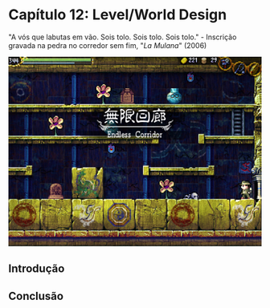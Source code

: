 
# Capítulo 12: Level/World Design
"A vós que labutas em vão. Sois tolo. Sois tolo. Sois tolo." - Inscrição gravada na pedra no corredor sem fim, "_La Mulana_" (2006)

![Capítulo 12 capa](../Arquivos/Imagens/capa_12.png 'To the one who toils for naught. Thou art foolish. Thou art foolish. Thou art foolish.')

## Introdução

## 

## Conclusão
